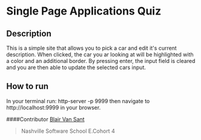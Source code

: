 # Single Page Applications Quiz
## Description
This is a simple site that allows you to pick a car and edit it's current description. When clicked, the car you ar looking at will be highlighted with a color and an additional border. By pressing enter, the input field is cleared and you are then able to update the selected cars input.
## How to run
In your terminal run:
http-server -p 9999
then navigate to http://localhost:9999 in your browser.

####Contributor
[Blair Van Sant](https://github.com/blairvansant)
 >Nashville Software School
 >E.Cohort 4
    
